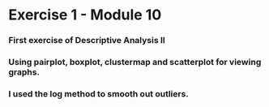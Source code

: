# Exercise 1 - Module 10

### First exercise of Descriptive Analysis II

### Using pairplot, boxplot, clustermap and scatterplot for viewing graphs.

### I used the log method to smooth out outliers.
